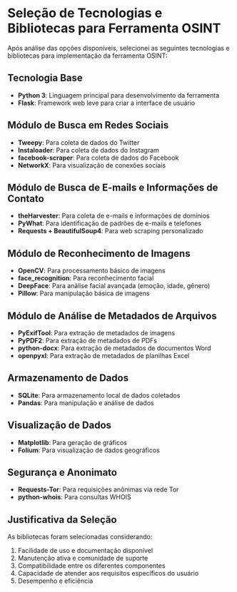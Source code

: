 # Seleção de Tecnologias e Bibliotecas para Ferramenta OSINT

Após análise das opções disponíveis, selecionei as seguintes tecnologias e bibliotecas para implementação da ferramenta OSINT:

## Tecnologia Base
- **Python 3**: Linguagem principal para desenvolvimento da ferramenta
- **Flask**: Framework web leve para criar a interface de usuário

## Módulo de Busca em Redes Sociais
- **Tweepy**: Para coleta de dados do Twitter
- **Instaloader**: Para coleta de dados do Instagram
- **facebook-scraper**: Para coleta de dados do Facebook
- **NetworkX**: Para visualização de conexões sociais

## Módulo de Busca de E-mails e Informações de Contato
- **theHarvester**: Para coleta de e-mails e informações de domínios
- **PyWhat**: Para identificação de padrões de e-mails e telefones
- **Requests + BeautifulSoup4**: Para web scraping personalizado

## Módulo de Reconhecimento de Imagens
- **OpenCV**: Para processamento básico de imagens
- **face_recognition**: Para reconhecimento facial
- **DeepFace**: Para análise facial avançada (emoção, idade, gênero)
- **Pillow**: Para manipulação básica de imagens

## Módulo de Análise de Metadados de Arquivos
- **PyExifTool**: Para extração de metadados de imagens
- **PyPDF2**: Para extração de metadados de PDFs
- **python-docx**: Para extração de metadados de documentos Word
- **openpyxl**: Para extração de metadados de planilhas Excel

## Armazenamento de Dados
- **SQLite**: Para armazenamento local de dados coletados
- **Pandas**: Para manipulação e análise de dados

## Visualização de Dados
- **Matplotlib**: Para geração de gráficos
- **Folium**: Para visualização de dados geográficos

## Segurança e Anonimato
- **Requests-Tor**: Para requisições anônimas via rede Tor
- **python-whois**: Para consultas WHOIS

## Justificativa da Seleção
As bibliotecas foram selecionadas considerando:
1. Facilidade de uso e documentação disponível
2. Manutenção ativa e comunidade de suporte
3. Compatibilidade entre os diferentes componentes
4. Capacidade de atender aos requisitos específicos do usuário
5. Desempenho e eficiência
